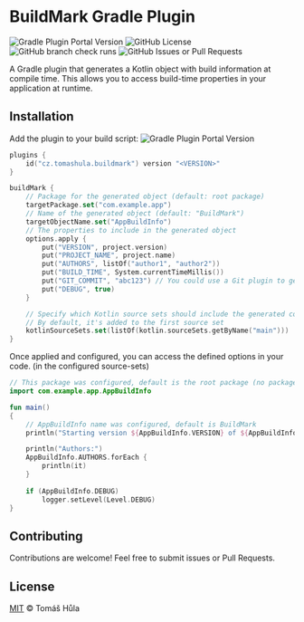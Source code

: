 # BuildMark Gradle Plugin
![Gradle Plugin Portal Version](https://img.shields.io/gradle-plugin-portal/v/cz.tomashula.buildmark)
![GitHub License](https://img.shields.io/github/license/tomhula/build-mark)
![GitHub branch check runs](https://img.shields.io/github/check-runs/tomhula/build-mark/main)
![GitHub Issues or Pull Requests](https://img.shields.io/github/issues/tomhula/build-mark)

A Gradle plugin that generates a Kotlin object with build information at compile time. This allows you to access build-time properties in your application at runtime.

## Installation

Add the plugin to your build script: ![Gradle Plugin Portal Version](https://img.shields.io/gradle-plugin-portal/v/cz.tomashula.buildmark?label=version)
```kotlin
plugins {
    id("cz.tomashula.buildmark") version "<VERSION>"
}

buildMark {
    // Package for the generated object (default: root package)
    targetPackage.set("com.example.app")
    // Name of the generated object (default: "BuildMark")
    targetObjectName.set("AppBuildInfo")
    // The properties to include in the generated object
    options.apply {
        put("VERSION", project.version)
        put("PROJECT_NAME", project.name)
        put("AUTHORS", listOf("author1", "author2"))
        put("BUILD_TIME", System.currentTimeMillis())
        put("GIT_COMMIT", "abc123") // You could use a Git plugin to get the actual commit
        put("DEBUG", true)
    }

    // Specify which Kotlin source sets should include the generated code
    // By default, it's added to the first source set
    kotlinSourceSets.set(listOf(kotlin.sourceSets.getByName("main")))
}
```

Once applied and configured, you can access the defined options in your code. (in the configured source-sets)

```kotlin
// This package was configured, default is the root package (no package)
import com.example.app.AppBuildInfo

fun main()
{
    // AppBuildInfo name was configured, default is BuildMark
    println("Starting version ${AppBuildInfo.VERSION} of ${AppBuildInfo.PROJECT_NAME}")

    println("Authors:")
    AppBuildInfo.AUTHORS.forEach {
        println(it)
    } 
    
    if (AppBuildInfo.DEBUG)
        logger.setLevel(Level.DEBUG)
}
```

## Contributing

Contributions are welcome! Feel free to submit issues or Pull Requests.

## License

[MIT](LICENSE) © Tomáš Hůla

